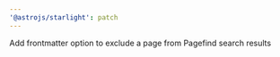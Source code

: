 ```yaml
---
'@astrojs/starlight': patch
---
```


Add frontmatter option to exclude a page from Pagefind search results
